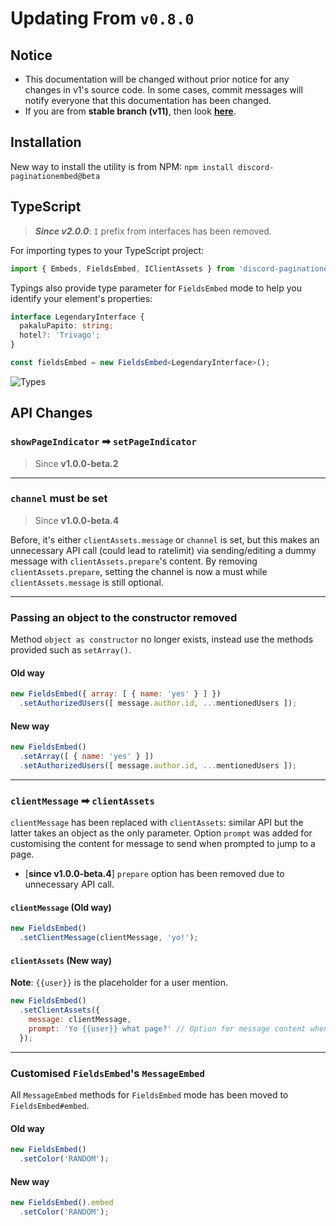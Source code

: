 # Updating From `v0.8.0`

## Notice
- This documentation will be changed without prior notice for any changes in v1's source code. In some cases, commit messages will notify everyone that this documentation has been changed.
- If you are from **stable branch (v11)**, then look [**here**](https://github.com/gazmull/discord-paginationembed/blob/stable/UPDATING_V1.md).

## Installation
New way to install the utility is from NPM: `npm install discord-paginationembed@beta`

## TypeScript
> ***Since v2.0.0***: `I` prefix from interfaces has been removed.

For importing types to your TypeScript project:
```ts
import { Embeds, FieldsEmbed, IClientAssets } from 'discord-paginationembed';
```

Typings also provide type parameter for `FieldsEmbed` mode to help you identify your element's properties:
```ts
interface LegendaryInterface {
  pakaluPapito: string;
  hotel?: 'Trivago';
}

const fieldsEmbed = new FieldsEmbed<LegendaryInterface>();
```

![Types](https://github.com/gazmull/discord-paginationembed/blob/stable/demo/Types.png?raw=true)

## API Changes
### `showPageIndicator` ➡ `setPageIndicator`
> Since **v1.0.0-beta.2**

---

### `channel` **must** be set
> Since **v1.0.0-beta.4**

Before, it's either `clientAssets.message` or `channel` is set, but this makes an unnecessary API call (could lead to ratelimit) via sending/editing a dummy message with `clientAssets.prepare`'s content. By removing `clientAssets.prepare`, setting the channel is now a must while `clientAssets.message` is still optional.

---

### Passing an object to the constructor removed
Method `object as constructor` no longer exists, instead use the methods provided such as `setArray()`.

#### Old way
```js
new FieldsEmbed({ array: [ { name: 'yes' } ] })
  .setAuthorizedUsers([ message.author.id, ...mentionedUsers ]);
```

#### New way
```js
new FieldsEmbed()
  .setArray([ { name: 'yes' } ])
  .setAuthorizedUsers([ message.author.id, ...mentionedUsers ]);
```

---

### `clientMessage` ➡ `clientAssets`
`clientMessage` has been replaced with `clientAssets`: similar API but the latter takes an object as the only parameter. Option `prompt` was added for customising the content for message to send when prompted to jump to a page.

- [**since v1.0.0-beta.4**] `prepare` option has been removed due to unnecessary API call.

#### `clientMessage` (Old way)
```js
new FieldsEmbed()
  .setClientMessage(clientMessage, 'yo!');
```

#### `clientAssets` (New way)
**Note**: `{{user}}` is the placeholder for a user mention.
```js
new FieldsEmbed()
  .setClientAssets({
    message: clientMessage,
    prompt: 'Yo {{user}} what page?' // Option for message content when prompted to jump to a page.
  });
```

---

### Customised `FieldsEmbed`'s `MessageEmbed`
All `MessageEmbed` methods for `FieldsEmbed` mode has been moved to `FieldsEmbed#embed`.

#### Old way
```js
new FieldsEmbed()
  .setColor('RANDOM');
```

#### New way
```js
new FieldsEmbed().embed
  .setColor('RANDOM');
```
